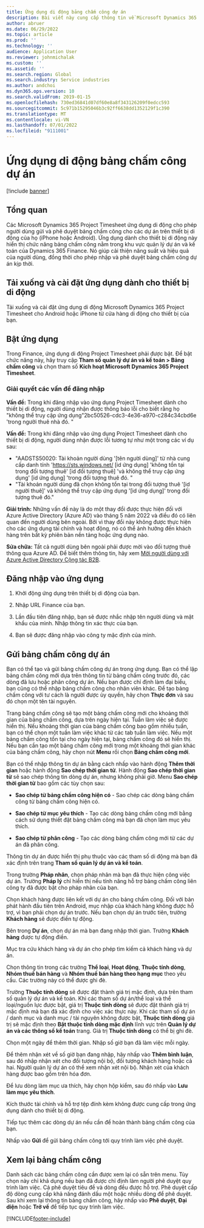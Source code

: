 ```yaml
---
title: Ứng dụng di động bảng chấm công dự án
description: Bài viết này cung cấp thông tin về Microsoft Dynamics 365 Project Timesheet ứng dụng di động. Ứng dụng di động Project Timesheet cho phép người dùng gửi và phê duyệt bảng chấm công cho các dự án trên thiết bị di động của họ.
author: abruer
ms.date: 06/29/2022
ms.topic: article
ms.prod: ''
ms.technology: ''
audience: Application User
ms.reviewer: johnmichalak
ms.custom: ''
ms.assetid: ''
ms.search.region: Global
ms.search.industry: Service industries
ms.author: andchoi
ms.dyn365.ops.version: 10
ms.search.validFrom: 2019-01-15
ms.openlocfilehash: 730ed36841d07df60e8a8f343126209f0edcc593
ms.sourcegitcommit: 5c971b15295046b3c92ff6638dd1352129f1c390
ms.translationtype: MT
ms.contentlocale: vi-VN
ms.lasthandoff: 07/01/2022
ms.locfileid: "9111001"
---
```

# <a name="project-timesheet-mobile-application"></a>Ứng dụng di động bảng chấm công dự án

[!include [banner](../includes/banner.md)]

## <a name="overview"></a>Tổng quan

Các Microsoft Dynamics 365 Project Timesheet ứng dụng di động cho phép người dùng gửi và phê duyệt bảng chấm công cho các dự án trên thiết bị di động của họ (iPhone hoặc Android). Ứng dụng dành cho thiết bị di động này hiển thị chức năng bảng chấm công nằm trong khu vực quản lý dự án và kế toán của Dynamics 365 Finance. Nó giúp cải thiện năng suất và hiệu quả của người dùng, đồng thời cho phép nhập và phê duyệt bảng chấm công dự án kịp thời.

## <a name="download-and-install-the-mobile-app"></a>Tải xuống và cài đặt ứng dụng dành cho thiết bị di động

Tải xuống và cài đặt ứng dụng di động Microsoft Dynamics 365 Project Timesheet cho Android hoặc iPhone từ cửa hàng di động cho thiết bị của bạn.

## <a name="enable-the-app"></a>Bật ứng dụng 

Trong Finance, ứng dụng di động Project Timesheet phải được bật. Để bật chức năng này, hãy truy cập **Tham số quản lý dự án và kế toán \> Bảng chấm công** và chọn tham số **Kích hoạt Microsoft Dynamics 365 Project Timesheet**.

### <a name="resolve-sign-in-issues"></a>Giải quyết các vấn đề đăng nhập

**Vấn đề:** Trong khi đăng nhập vào ứng dụng Project Timesheet dành cho thiết bị di động, người dùng nhận được thông báo lỗi cho biết rằng họ "không thể truy cập ứng dụng"2bc50526-cdc3-4e36-a970-c284c34cbd6e 'trong người thuê nhà đó. "

**Vấn đề:** Trong khi đăng nhập vào ứng dụng Project Timesheet dành cho thiết bị di động, người dùng nhận được lỗi tương tự như một trong các ví dụ sau:

- "AADSTS50020: Tài khoản người dùng '[tên người dùng]' từ nhà cung cấp danh tính 'https://sts.windows.net/ [id ứng dụng] 'không tồn tại trong đối tượng thuê' [id đối tượng thuê] 'và không thể truy cập ứng dụng' [id ứng dụng] 'trong đối tượng thuê đó. "
- "Tài khoản người dùng đã chọn không tồn tại trong đối tượng thuê '[id người thuê]' và không thể truy cập ứng dụng '[id ứng dụng]' trong đối tượng thuê đó."

**Giải trình:** Những vấn đề này là do một thay đổi được thực hiện đối với Azure Active Directory (Azure AD) vào tháng 5 năm 2022 và điều đó có liên quan đến người dùng bên ngoài. Bởi vì thay đổi này không được thực hiện cho các ứng dụng tài chính và hoạt động, nó có thể ảnh hưởng đến khách hàng trên bất kỳ phiên bản nền tảng hoặc ứng dụng nào.

**Sửa chữa:** Tất cả người dùng bên ngoài phải được mời vào đối tượng thuê thông qua Azure AD. Để biết thêm thông tin, hãy xem [Mời người dùng với Azure Active Directory Cộng tác B2B](/power-platform/admin/invite-users-azure-active-directory-b2b-collaboration).

## <a name="sign-in-to-the-app"></a>Đăng nhập vào ứng dụng

1.  Khởi động ứng dụng trên thiết bị di động của bạn.

2.  Nhập URL Finance của bạn.

3.  Lần đầu tiên đăng nhập, bạn sẽ được nhắc nhập tên người dùng và mật khẩu của mình. Nhập thông tin xác thực của bạn.

4. Bạn sẽ được đăng nhập vào công ty mặc định của mình.

## <a name="submit-a-project-timesheet"></a>Gửi bảng chấm công dự án

Bạn có thể tạo và gửi bảng chấm công dự án trong ứng dụng. Bạn có thể lập bảng chấm công mới dựa trên thông tin từ bảng chấm công trước đó, các dòng đã lưu hoặc phân công dự án. Nếu bạn được chỉ định làm đại biểu, bạn cũng có thể nhập bảng chấm công cho nhân viên khác. Để tạo bảng chấm công với tư cách là người được ủy quyền, hãy chọn **Thực đơn** và sau đó chọn một tên tài nguyên.

Trang bảng chấm công sẽ tạo một bảng chấm công mới cho khoảng thời gian của bảng chấm công, dựa trên ngày hiện tại. Tuần làm việc sẽ được hiển thị. Nếu khoảng thời gian của bảng chấm công bao gồm nhiều tuần, bạn có thể chọn một tuần làm việc khác từ các tab tuần làm việc.
Nếu một bảng chấm công tồn tại cho ngày hiện tại, bảng chấm công đó sẽ hiển thị. Nếu bạn cần tạo một bảng chấm công mới trong một khoảng thời gian khác của bảng chấm công, hãy chọn nút **Menu** rồi chọn **Bảng chấm công mới**.

Bạn có thể nhập thông tin dự án bằng cách nhấp vào hành động **Thêm thời gian** hoặc hành động **Sao chép thời gian từ**. Hành động **Sao chép thời gian từ** sẽ sao chép thông tin dòng dự án, nhưng không phải giờ. Menu **Sao chép thời gian từ** bao gồm các tùy chọn sau:

- **Sao chép từ bảng chấm công hiện có** - Sao chép các dòng bảng chấm công từ bảng chấm công hiện có.

- **Sao chép từ mục yêu thích** - Tạo các dòng bảng chấm công mới bằng cách sử dụng thiết đặt bảng chấm công mà bạn đã chọn làm mục yêu thích.

- **Sao chép từ phân công** - Tạo các dòng bảng chấm công mới từ các dự án đã phân công.

Thông tin dự án được hiển thị phụ thuộc vào các tham số di động mà bạn đã xác định trên trang **Tham số quản lý dự án và kế toán**.

Trong trường **Pháp nhân**, chọn pháp nhân mà bạn đã thực hiện công việc dự án. Trường **Pháp lý** chỉ hiển thị nếu tính năng hỗ trợ bảng chấm công liên công ty đã được bật cho pháp nhân của bạn.

Chọn khách hàng được liên kết với dự án cho bảng chấm công. Đối với bản phát hành đầu tiên trên Android, mục nhập của khách hàng không được hỗ trợ, vì bạn phải chọn dự án trước. Nếu bạn chọn dự án trước tiên, trường **Khách hàng** sẽ được điền tự động.

Bên trong **Dự án**, chọn dự án mà bạn đang nhập thời gian. Trường **Khách hàng** được tự động điền.

Mục tra cứu khách hàng và dự án cho phép tìm kiếm cả khách hàng và dự án.

Chọn thông tin trong các trường **Thể loại**, **Hoạt động**, **Thuộc tính dòng**, **Nhóm thuế bán hàng** và **Nhóm thuế bán hàng theo hạng mục** theo yêu cầu. Các trường này có thể được ghi đè.

Trường **Thuộc tính dòng** sẽ được đặt thành giá trị mặc định, dựa trên tham số quản lý dự án và kế toán. Khi các tham số dự án/thể loại và thể loại/nguồn lực được bật, giá trị **Thuộc tính dòng** sẽ được đặt thành giá trị mặc định mà bạn đã xác định cho việc xác thực này. Khi các tham số dự án / danh mục và danh mục / tài nguyên không được bật, **Thuộc tính dòng** giá trị sẽ mặc định theo **Bật thuộc tính dòng mặc định** lĩnh vực trên **Quản lý dự án và các thông số kế toán** trang. Giá trị **Thuộc tính dòng** có thể bị ghi đè.

Chọn một ngày để thêm thời gian. Nhập số giờ bạn đã làm việc mỗi ngày.

Để thêm nhận xét về số giờ bạn đang nhập, hãy nhấp vào **Thêm bình luận**, sau đó nhập nhận xét cho đối tượng nội bộ, đối tượng khách hàng hoặc cả hai.
Người quản lý dự án có thể xem nhận xét nội bộ. Nhận xét của khách hàng được bao gồm trên hóa đơn.

Để lưu dòng làm mục ưa thích, hãy chọn hộp kiểm, sau đó nhấp vào **Lưu làm mục yêu thích**.

Kích thước tài chính và hỗ trợ tệp đính kèm không được cung cấp trong ứng dụng dành cho thiết bị di động.

Tiếp tục thêm các dòng dự án nếu cần để hoàn thành bảng chấm công của bạn.

Nhấp vào **Gửi** để gửi bảng chấm công tới quy trình làm việc phê duyệt.

## <a name="review-timesheets"></a>Xem lại bảng chấm công

Danh sách các bảng chấm công cần được xem lại có sẵn trên menu. Tùy chọn này chỉ khả dụng nếu bạn đã được chỉ định làm người phê duyệt quy trình làm việc. Cả phê duyệt tiêu đề và dòng đều được hỗ trợ. Phê duyệt cấp độ dòng cung cấp khả năng đánh dấu một hoặc nhiều dòng để phê duyệt. Sau khi xem lại thông tin bảng chấm công, hãy nhấp vào **Phê duyệt**, **Đại diện** hoặc **Trở về** để tiếp tục quy trình làm việc.


[!INCLUDE[footer-include](../includes/footer-banner.md)]
